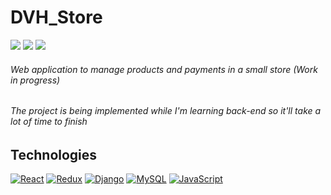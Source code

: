 # DVH_Store
<p>
  <a href=''><img src='https://img.shields.io/github/last-commit/UBRO32BIT/DVH_Store'></a>
  <a href=''><img src='https://img.shields.io/github/stars/UBRO32BIT/DVH_Store?style=social'></a>
  <a href=''><img src='https://img.shields.io/github/forks/UBRO32BIT/DVH_Store?style=social'></a>
<h6>Web application to manage products and payments in a small store (Work in progress)</h6>
<h6>The project is being implemented while I'm learning back-end so it'll take a lot of time to finish</h6>

## Technologies

[![React](https://img.shields.io/badge/React-20232A?style=flat&logo=react&logoColor=61DAFB&link=https://github.com/arihant-jain-09)](https://github.com/UBRO32BIT) 
[![Redux](https://img.shields.io/badge/Redux-593D88?style=flat&logo=redux&logoColor=white&link=https://github.com/arihant-jain-09)](https://github.com/UBRO32BIT)
[![Django](https://img.shields.io/badge/Django-092E20?style=for-the-badge&logo=django&logoColor=white)](https://github.com/UBRO32BIT) [![MySQL](https://img.shields.io/badge/MySQL-00000F?style=for-the-badge&logo=mysql&logoColor=white)](https://github.com/UBRO32BIT)  [![JavaScript](https://img.shields.io/badge/JavaScript-F7DF1E?style=flat&logo=javascript&logoColor=black&link=https://github.com/UBRO32BIT)](https://github.com/UBRO32BIT)
